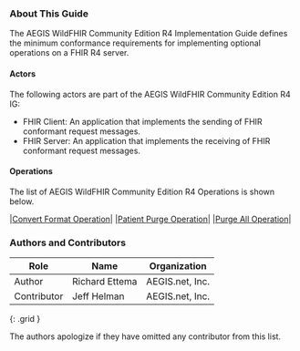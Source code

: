 
### About This Guide

The AEGIS WildFHIR Community Edition R4 Implementation Guide defines the minimum conformance requirements for implementing optional operations on a FHIR R4 server.  

#### Actors

The following actors are part of the AEGIS WildFHIR Community Edition R4 IG:

* FHIR Client: An application that implements the sending of FHIR conformant request messages.
* FHIR Server: An application that implements the receiving of FHIR conformant request messages.


#### Operations

The list of AEGIS WildFHIR Community Edition R4 Operations is shown below.

|[Convert Format Operation](OperationDefinition-wildfhir-operation-convert-format.html)|
|[Patient Purge Operation](OperationDefinition-wildfhir-operation-patient-purge.html)|
|[Purge All Operation](OperationDefinition-wildfhir-operation-purge-all.html)|


### Authors and Contributors

| **Role** | **Name** | **Organization** |
| -------- | -------- | ---------------- |
| Author | Richard Ettema | AEGIS.net, Inc. |
| Contributor | Jeff Helman | AEGIS.net, Inc. |
{: .grid }

The authors apologize if they have omitted any contributor from this list.